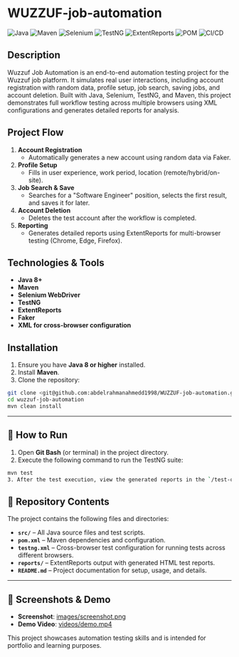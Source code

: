 # WUZZUF-job-automation

![Java](https://img.shields.io/badge/Java-11%2B-blue)
![Maven](https://img.shields.io/badge/Maven-Build%20Tool-red)
![Selenium](https://img.shields.io/badge/Selenium-WebDriver-brightgreen)
![TestNG](https://img.shields.io/badge/TestNG-Framework-orange)
![ExtentReports](https://img.shields.io/badge/Reporting-Extent%20Reports-lightgrey)
![POM](https://img.shields.io/badge/Design-POM-yellow)
![CI/CD](https://img.shields.io/badge/CI%2FCD-Jenkins%20%2F%20GitHub%20Actions-blueviolet)
## Description
Wuzzuf Job Automation is an end-to-end automation testing project for the Wuzzuf job platform. It simulates real user interactions, including account registration with random data, profile setup, job search, saving jobs, and account deletion. Built with Java, Selenium, TestNG, and Maven, this project demonstrates full workflow testing across multiple browsers using XML configurations and generates detailed reports for analysis.

## Project Flow
1. **Account Registration**  
   - Automatically generates a new account using random data via Faker.
2. **Profile Setup**  
   - Fills in user experience, work period, location (remote/hybrid/on-site).
3. **Job Search & Save**  
   - Searches for a "Software Engineer" position, selects the first result, and saves it for later.
4. **Account Deletion**  
   - Deletes the test account after the workflow is completed.
5. **Reporting**  
   - Generates detailed reports using ExtentReports for multi-browser testing (Chrome, Edge, Firefox).

## Technologies & Tools
- **Java 8+**
- **Maven**
- **Selenium WebDriver**
- **TestNG**
- **ExtentReports**
- **Faker**
- **XML for cross-browser configuration**

## Installation
1. Ensure you have **Java 8 or higher** installed.
2. Install **Maven**.
3. Clone the repository:
```bash
git clone <git@github.com:abdelrahmanahmedd1998/WUZZUF-job-automation.git>
cd wuzzuf-job-automation
mvn clean install
```
---

## 🚀 How to Run

1. Open **Git Bash** (or terminal) in the project directory.
2. Execute the following command to run the TestNG suite:
 ```bash
mvn test
3. After the test execution, view the generated reports in the `/test-output` or `/reports` (ExtentReports) directory.
```

## 📁 Repository Contents

The project contains the following files and directories:

- **`src/`** – All Java source files and test scripts.
- **`pom.xml`** – Maven dependencies and configuration.
- **`testng.xml`** – Cross-browser test configuration for running tests across different browsers.
- **`reports/`** – ExtentReports output with generated HTML test reports.
- **`README.md`** – Project documentation for setup, usage, and details.

---

## 📸 Screenshots & Demo

- **Screenshot**: [images/screenshot.png](images/screenshot.png)
- **Demo Video**: [videos/demo.mp4](videos/demo.mp4)

This project showcases automation testing skills and is intended for portfolio and learning purposes.
